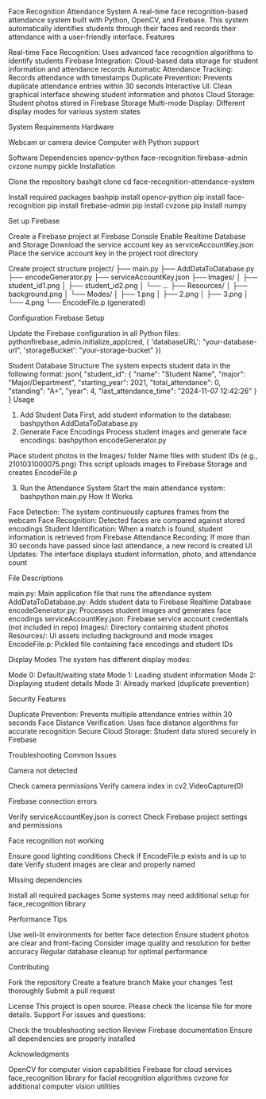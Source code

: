 Face Recognition Attendance System
A real-time face recognition-based attendance system built with Python, OpenCV, and Firebase. This system automatically identifies students through their faces and records their attendance with a user-friendly interface.
Features

Real-time Face Recognition: Uses advanced face recognition algorithms to identify students
Firebase Integration: Cloud-based data storage for student information and attendance records
Automatic Attendance Tracking: Records attendance with timestamps
Duplicate Prevention: Prevents duplicate attendance entries within 30 seconds
Interactive UI: Clean graphical interface showing student information and photos
Cloud Storage: Student photos stored in Firebase Storage
Multi-mode Display: Different display modes for various system states

System Requirements
Hardware

Webcam or camera device
Computer with Python support

Software Dependencies
opencv-python
face-recognition
firebase-admin
cvzone
numpy
pickle
Installation

Clone the repository
bashgit clone <your-repository-url>
cd face-recognition-attendance-system

Install required packages
bashpip install opencv-python
pip install face-recognition
pip install firebase-admin
pip install cvzone
pip install numpy

Set up Firebase

Create a Firebase project at Firebase Console
Enable Realtime Database and Storage
Download the service account key as serviceAccountKey.json
Place the service account key in the project root directory


Create project structure
project/
├── main.py
├── AddDataToDatabase.py
├── encodeGenerator.py
├── serviceAccountKey.json
├── Images/
│   ├── student_id1.png
│   ├── student_id2.png
│   └── ...
├── Resources/
│   ├── background.png
│   └── Modes/
│       ├── 1.png
│       ├── 2.png
│       ├── 3.png
│       └── 4.png
└── EncodeFile.p (generated)


Configuration
Firebase Setup

Update the Firebase configuration in all Python files:
pythonfirebase_admin.initialize_app(cred, {
    'databaseURL': "your-database-url",
    'storageBucket': "your-storage-bucket"
})


Student Database Structure
The system expects student data in the following format:
json{
  "student_id": {
    "name": "Student Name",
    "major": "Major/Department",
    "starting_year": 2021,
    "total_attendance": 0,
    "standing": "A+",
    "year": 4,
    "last_attendance_time": "2024-11-07 12:42:26"
  }
}
Usage
1. Add Student Data
First, add student information to the database:
bashpython AddDataToDatabase.py
2. Generate Face Encodings
Process student images and generate face encodings:
bashpython encodeGenerator.py

Place student photos in the Images/ folder
Name files with student IDs (e.g., 2101031000075.png)
This script uploads images to Firebase Storage and creates EncodeFile.p

3. Run the Attendance System
Start the main attendance system:
bashpython main.py
How It Works

Face Detection: The system continuously captures frames from the webcam
Face Recognition: Detected faces are compared against stored encodings
Student Identification: When a match is found, student information is retrieved from Firebase
Attendance Recording: If more than 30 seconds have passed since last attendance, a new record is created
UI Updates: The interface displays student information, photo, and attendance count

File Descriptions

main.py: Main application file that runs the attendance system
AddDataToDatabase.py: Adds student data to Firebase Realtime Database
encodeGenerator.py: Processes student images and generates face encodings
serviceAccountKey.json: Firebase service account credentials (not included in repo)
Images/: Directory containing student photos
Resources/: UI assets including background and mode images
EncodeFile.p: Pickled file containing face encodings and student IDs

Display Modes
The system has different display modes:

Mode 0: Default/waiting state
Mode 1: Loading student information
Mode 2: Displaying student details
Mode 3: Already marked (duplicate prevention)

Security Features

Duplicate Prevention: Prevents multiple attendance entries within 30 seconds
Face Distance Verification: Uses face distance algorithms for accurate recognition
Secure Cloud Storage: Student data stored securely in Firebase

Troubleshooting
Common Issues

Camera not detected

Check camera permissions
Verify camera index in cv2.VideoCapture(0)


Firebase connection errors

Verify serviceAccountKey.json is correct
Check Firebase project settings and permissions


Face recognition not working

Ensure good lighting conditions
Check if EncodeFile.p exists and is up to date
Verify student images are clear and properly named


Missing dependencies

Install all required packages
Some systems may need additional setup for face_recognition library



Performance Tips

Use well-lit environments for better face detection
Ensure student photos are clear and front-facing
Consider image quality and resolution for better accuracy
Regular database cleanup for optimal performance

Contributing

Fork the repository
Create a feature branch
Make your changes
Test thoroughly
Submit a pull request

License
This project is open source. Please check the license file for more details.
Support
For issues and questions:

Check the troubleshooting section
Review Firebase documentation
Ensure all dependencies are properly installed

Acknowledgments

OpenCV for computer vision capabilities
Firebase for cloud services
face_recognition library for facial recognition algorithms
cvzone for additional computer vision utilities
